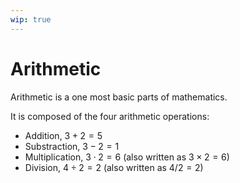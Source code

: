 ```yaml
---
wip: true
---
```


# Arithmetic

Arithmetic is a one most basic parts of mathematics.

It is composed of the four arithmetic operations:

* Addition, $3+2=5$ 
* Substraction, $3-2=1$ 
* Multiplication, $3\cdot2=6$ (also written as $3\times2=6$)
* Division, $4÷2=2$ (also written as $4/2=2$)

